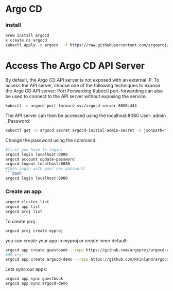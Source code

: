# Argo CD 
### install
```bash
brew install argocd
k create ns argocd
kubectl apply -n argocd  -f https://raw.githubusercontent.com/argoproj/argo-cd/stable/manifests/install.yaml 
```

# Access The Argo CD API Server
By default, the Argo CD API server is not exposed with an external IP. To access the API server, choose one of the following techniques to expose the Argo CD API server:
Port Forwarding
Kubectl port-forwarding can also be used to connect to the API server without exposing the service.
```bash
kubectl -n argocd port-forward svc/argocd-server 8080:443
```
The API server can then be accessed using the localhost:8080
User: admin , Password: 
```bash
kubectl get -n argocd secret argocd-initial-admin-secret -o jsonpath="{.data.password}" | base64 -d && echo 
```
Change the password using the command:
```bash
#first you have to login:
argocd login localhost:8080
argocd account update-password
argocd logout localhost:8080
#then login with your new password:
```bash
argocd login localhost:8080
```
### Create an app:
```bash
argocd cluster list
argocd app list
argocd proj list
```
To create proj :
```bash
argocd proj create myproj
```
you can create your app in myproj or create inner default:
```bash
argocd app create guestbook --repo https://github.com/argoproj/argocd-example-apps.git --path guestbook --dest-server https://kubernetes.default.svc --dest-namespace default
#OR try:
argocd app create argocd-demo --repo https://github.com/RFinland/argocd --path yamls --dest-server https://kubernetes.default.svc --dest-namespace default 
```
Lets sync our apps:
```bash
argocd app sync guestbook
argocd app sync argocd-demo
```

